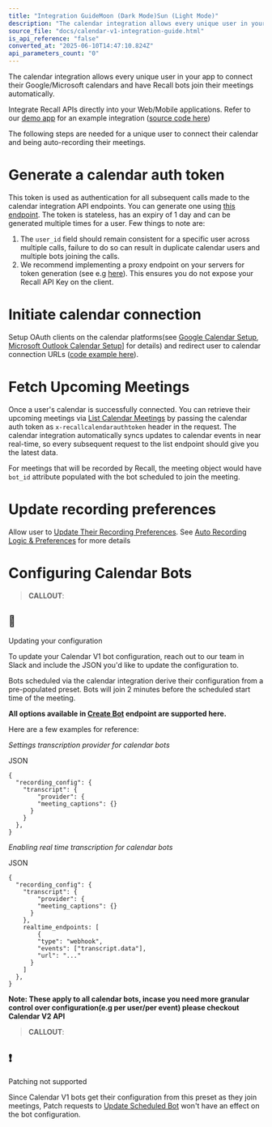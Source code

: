 ```yaml
---
title: "Integration GuideMoon (Dark Mode)Sun (Light Mode)"
description: "The calendar integration allows every unique user in your app to connect their Google/Microsoft calendars and have Recall bots join their meetings automatically. Integrate Recall APIs directly into your Web/Mobile applications. Refer to our demo app for an example integration ( source code here ) Th..."
source_file: "docs/calendar-v1-integration-guide.html"
is_api_reference: "false"
converted_at: "2025-06-10T14:47:10.824Z"
api_parameters_count: "0"
---
```

The calendar integration allows every unique user in your app to connect their Google/Microsoft calendars and have Recall bots join their meetings automatically.

Integrate Recall APIs directly into your Web/Mobile applications. Refer to our [demo app](https://recall-calendar-integration.pages.dev/) for an example integration ([source code here](https://github.com/recallai/calendar-integration-demo/tree/master/v1-demo))

The following steps are needed for a unique user to connect their calendar and being auto-recording their meetings.

# Generate a calendar auth token

[](#generate-a-calendar-auth-token)

This token is used as authentication for all subsequent calls made to the calendar integration API endpoints. You can generate one using [this endpoint](/reference/calendar_authenticate_create.md). The token is stateless, has an expiry of 1 day and can be generated multiple times for a user. Few things to note are:

1.  The `user_id` field should remain consistent for a specific user across multiple calls, failure to do so can result in duplicate calendar users and multiple bots joining the calls.
2.  We recommend implementing a proxy endpoint on your servers for token generation (see e.g [here](https://github.com/recallai/calendar-integration-demo/tree/master/worker)). This ensures you do not expose your Recall API Key on the client.

# Initiate calendar connection

[](#initiate-calendar-connection)

Setup OAuth clients on the calendar platforms(see [Google Calendar Setup](/reference/calendar-v1-google-calendar.md), [Microsoft Outlook Calendar Setup](/reference/calendar-v1-microsoft-outlook.md)\] for details) and redirect user to calendar connection URLs ([code example here](https://github.com/recallai/calendar-integration-demo/blob/master/v1-demo/client/src/containers/Home/RecallCalendar/hooks/useRecallCalendar/index.ts)).

# Fetch Upcoming Meetings

[](#fetch-upcoming-meetings)

Once a user's calendar is successfully connected. You can retrieve their upcoming meetings via [List Calendar Meetings](/reference/calendar_meetings_list.md) by passing the calendar auth token as `x-recallcalendarauthtoken` header in the request. The calendar integration automatically syncs updates to calendar events in near real-time, so every subsequent request to the list endpoint should give you the latest data.

For meetings that will be recorded by Recall, the meeting object would have `bot_id` attribute populated with the bot scheduled to join the meeting.

# Update recording preferences

[](#update-recording-preferences)

Allow user to [Update Their Recording Preferences](/reference/calendar_user_update.md). See [Auto Recording Logic & Preferences](/reference/calendar-v1-recording-preferences.md) for more details

# Configuring Calendar Bots

[](#configuring-calendar-bots)

> **CALLOUT**:

## 📘

Updating your configuration

To update your Calendar V1 bot configuration, reach out to our team in Slack and include the JSON you'd like to update the configuration to.

Bots scheduled via the calendar integration derive their configuration from a pre-populated preset. Bots will join 2 minutes before the scheduled start time of the meeting.

**All options available in [Create Bot](/reference/bot_create.md) endpoint are supported here.**

Here are a few examples for reference:

*Settings transcription provider for calendar bots*

JSON

```
{
  "recording_config": {
  	"transcript": {
    	"provider": {
      	"meeting_captions": {}
      }
    }
  },
}

```

*Enabling real time transcription for calendar bots*

JSON

```
{
  "recording_config": {
  	"transcript": {
    	"provider": {
      	"meeting_captions": {}
      }
    },
    realtime_endpoints: [
    	{
      	"type": "webhook",
        "events": ["transcript.data"],
        "url": "..."
      }
    ]
  },
}

```

**Note: These apply to all calendar bots, incase you need more granular control over configuration(e.g per user/per event) please checkout Calendar V2 API**

> **CALLOUT**:

## ❗️

Patching not supported

Since Calendar V1 bots get their configuration from this preset as they join meetings, Patch requests to [Update Scheduled Bot](/reference/bot_partial_update.md) won't have an effect on the bot configuration.
